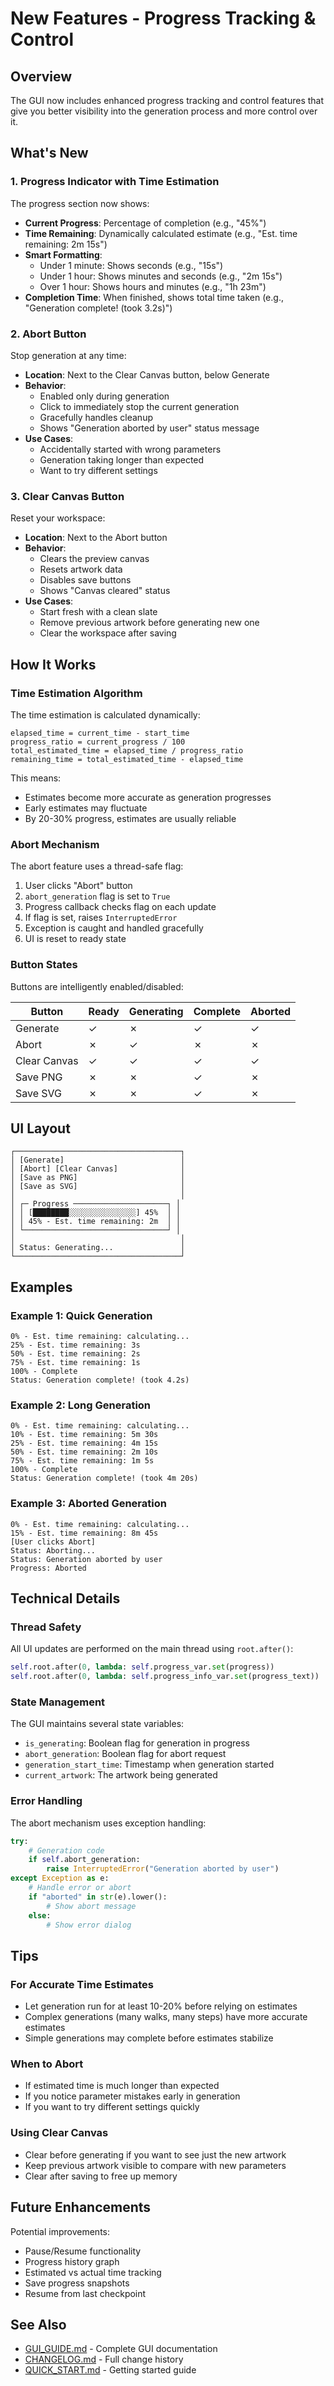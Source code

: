 # New Features - Progress Tracking & Control

## Overview

The GUI now includes enhanced progress tracking and control features that give you better visibility into the generation process and more control over it.

## What's New

### 1. Progress Indicator with Time Estimation

The progress section now shows:
- **Current Progress**: Percentage of completion (e.g., "45%")
- **Time Remaining**: Dynamically calculated estimate (e.g., "Est. time remaining: 2m 15s")
- **Smart Formatting**: 
  - Under 1 minute: Shows seconds (e.g., "15s")
  - Under 1 hour: Shows minutes and seconds (e.g., "2m 15s")
  - Over 1 hour: Shows hours and minutes (e.g., "1h 23m")
- **Completion Time**: When finished, shows total time taken (e.g., "Generation complete! (took 3.2s)")

### 2. Abort Button

Stop generation at any time:
- **Location**: Next to the Clear Canvas button, below Generate
- **Behavior**: 
  - Enabled only during generation
  - Click to immediately stop the current generation
  - Gracefully handles cleanup
  - Shows "Generation aborted by user" status message
- **Use Cases**:
  - Accidentally started with wrong parameters
  - Generation taking longer than expected
  - Want to try different settings

### 3. Clear Canvas Button

Reset your workspace:
- **Location**: Next to the Abort button
- **Behavior**:
  - Clears the preview canvas
  - Resets artwork data
  - Disables save buttons
  - Shows "Canvas cleared" status
- **Use Cases**:
  - Start fresh with a clean slate
  - Remove previous artwork before generating new one
  - Clear the workspace after saving

## How It Works

### Time Estimation Algorithm

The time estimation is calculated dynamically:

```
elapsed_time = current_time - start_time
progress_ratio = current_progress / 100
total_estimated_time = elapsed_time / progress_ratio
remaining_time = total_estimated_time - elapsed_time
```

This means:
- Estimates become more accurate as generation progresses
- Early estimates may fluctuate
- By 20-30% progress, estimates are usually reliable

### Abort Mechanism

The abort feature uses a thread-safe flag:
1. User clicks "Abort" button
2. `abort_generation` flag is set to `True`
3. Progress callback checks flag on each update
4. If flag is set, raises `InterruptedError`
5. Exception is caught and handled gracefully
6. UI is reset to ready state

### Button States

Buttons are intelligently enabled/disabled:

| Button | Ready | Generating | Complete | Aborted |
|--------|-------|------------|----------|---------|
| Generate | ✓ | ✗ | ✓ | ✓ |
| Abort | ✗ | ✓ | ✗ | ✗ |
| Clear Canvas | ✓ | ✓ | ✓ | ✓ |
| Save PNG | ✗ | ✗ | ✓ | ✗ |
| Save SVG | ✗ | ✗ | ✓ | ✗ |

## UI Layout

```
┌─────────────────────────────────────┐
│ [Generate]                          │
│ [Abort] [Clear Canvas]              │
│ [Save as PNG]                       │
│ [Save as SVG]                       │
│                                     │
│ ┌─ Progress ─────────────────────┐ │
│ │ [████████░░░░░░░░░░░░░░░] 45%  │ │
│ │ 45% - Est. time remaining: 2m  │ │
│ └────────────────────────────────┘ │
│                                     │
│ Status: Generating...               │
└─────────────────────────────────────┘
```

## Examples

### Example 1: Quick Generation
```
0% - Est. time remaining: calculating...
25% - Est. time remaining: 3s
50% - Est. time remaining: 2s
75% - Est. time remaining: 1s
100% - Complete
Status: Generation complete! (took 4.2s)
```

### Example 2: Long Generation
```
0% - Est. time remaining: calculating...
10% - Est. time remaining: 5m 30s
25% - Est. time remaining: 4m 15s
50% - Est. time remaining: 2m 10s
75% - Est. time remaining: 1m 5s
100% - Complete
Status: Generation complete! (took 4m 20s)
```

### Example 3: Aborted Generation
```
0% - Est. time remaining: calculating...
15% - Est. time remaining: 8m 45s
[User clicks Abort]
Status: Aborting...
Status: Generation aborted by user
Progress: Aborted
```

## Technical Details

### Thread Safety

All UI updates are performed on the main thread using `root.after()`:
```python
self.root.after(0, lambda: self.progress_var.set(progress))
self.root.after(0, lambda: self.progress_info_var.set(progress_text))
```

### State Management

The GUI maintains several state variables:
- `is_generating`: Boolean flag for generation in progress
- `abort_generation`: Boolean flag for abort request
- `generation_start_time`: Timestamp when generation started
- `current_artwork`: The artwork being generated

### Error Handling

The abort mechanism uses exception handling:
```python
try:
    # Generation code
    if self.abort_generation:
        raise InterruptedError("Generation aborted by user")
except Exception as e:
    # Handle error or abort
    if "aborted" in str(e).lower():
        # Show abort message
    else:
        # Show error dialog
```

## Tips

### For Accurate Time Estimates
- Let generation run for at least 10-20% before relying on estimates
- Complex generations (many walks, many steps) have more accurate estimates
- Simple generations may complete before estimates stabilize

### When to Abort
- If estimated time is much longer than expected
- If you notice parameter mistakes early in generation
- If you want to try different settings quickly

### Using Clear Canvas
- Clear before generating if you want to see just the new artwork
- Keep previous artwork visible to compare with new parameters
- Clear after saving to free up memory

## Future Enhancements

Potential improvements:
- Pause/Resume functionality
- Progress history graph
- Estimated vs actual time tracking
- Save progress snapshots
- Resume from last checkpoint

## See Also

- [GUI_GUIDE.md](docs/GUI_GUIDE.md) - Complete GUI documentation
- [CHANGELOG.md](CHANGELOG.md) - Full change history
- [QUICK_START.md](QUICK_START.md) - Getting started guide
